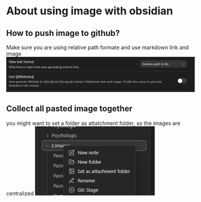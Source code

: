 # About using image with obsidian

## How to push image to github?
Make sure you are using relative path formate and use markdown link and image
![](../../z.Images/Pasted%20image%2020230406120718.png)

## Collect all pasted image together
you might want to set a folder as attatchment folder, so the images are centralized
![](../../z.Images/Pasted%20image%2020230406121108.png)